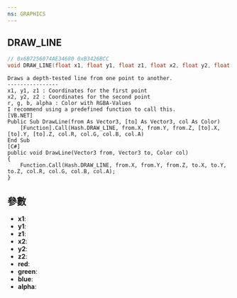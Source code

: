 ```yaml
---
ns: GRAPHICS
---
```

## DRAW_LINE

```c
// 0x6B7256074AE34680 0xB3426BCC
void DRAW_LINE(float x1, float y1, float z1, float x2, float y2, float z2, int red, int green, int blue, int alpha);
```

```
Draws a depth-tested line from one point to another.  
----------------  
x1, y1, z1 : Coordinates for the first point  
x2, y2, z2 : Coordinates for the second point  
r, g, b, alpha : Color with RGBA-Values  
I recommend using a predefined function to call this.  
[VB.NET]  
Public Sub DrawLine(from As Vector3, [to] As Vector3, col As Color)  
    [Function].Call(Hash.DRAW_LINE, from.X, from.Y, from.Z, [to].X, [to].Y, [to].Z, col.R, col.G, col.B, col.A)  
End Sub  
[C#]  
public void DrawLine(Vector3 from, Vector3 to, Color col)  
{  
    Function.Call(Hash.DRAW_LINE, from.X, from.Y, from.Z, to.X, to.Y, to.Z, col.R, col.G, col.B, col.A);  
}  
```

## 參數
* **x1**: 
* **y1**: 
* **z1**: 
* **x2**: 
* **y2**: 
* **z2**: 
* **red**: 
* **green**: 
* **blue**: 
* **alpha**: 

